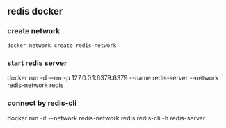 
## redis docker

### create network

```docker
docker network create redis-network
```

### start redis server

docker run -d --rm -p 127.0.0.1:6379:6379 --name redis-server --network redis-network redis

### connect by redis-cli

docker run -it --network redis-network redis redis-cli -h redis-server

